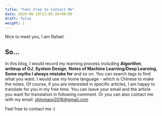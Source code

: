 ```yaml
---
title: "Feel Free to Contact Me"
date: 2020-08-19T13:05:26+08:00
draft: false
weight: 1
---
```


Nice to meet you, I am Rafael.

## So...
In this blog, I would record my learning process including **Algorithm**, **writeup of OJ**, **System Design**, **Notes of Machine Learning/Deep Learning**, **Some myths I always mistake for** and so on. You can search tags to find what you want. I would use my home language - which is Chinese to make the notes. Of course, if you are interested in specific articles, I am happy to translate for you in my free time. You can leave your email and the article you want for translation in following comment. Or you can also contact me with my email: shinmaox2016@gmail.com

Feel free to contact me :)